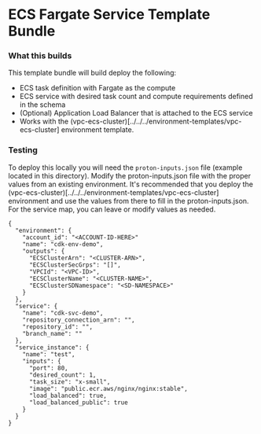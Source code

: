 # ECS Fargate Service Template Bundle

### What this builds

This template bundle will build deploy the following:

- ECS task definition with Fargate as the compute
- ECS service with desired task count and compute requirements defined in the schema
- (Optional) Application Load Balancer that is attached to the ECS service
- Works with the (vpc-ecs-cluster)[../../../environment-templates/vpc-ecs-cluster] environment template.

### Testing

To deploy this locally you will need the `proton-inputs.json` file (example located in this directory).
Modify the proton-inputs.json file with the proper values from an existing environment.
It's recommended that you deploy the (vpc-ecs-cluster)[../../../environment-templates/vpc-ecs-cluster] environment and use the values from there to fill in the proton-inputs.json.
For the service map, you can leave or modify values as needed.

```
{
  "environment": {
    "account_id": "<ACCOUNT-ID-HERE>"
    "name": "cdk-env-demo",
    "outputs": {
      "ECSClusterArn": "<CLUSTER-ARN>",
      "ECSClusterSecGrps": "[]",
      "VPCId": "<VPC-ID>",
      "ECSClusterName": "<CLUSTER-NAME>",
      "ECSClusterSDNamespace": "<SD-NAMESPACE>"
    }
  },
  "service": {
    "name": "cdk-svc-demo",
    "repository_connection_arn": "",
    "repository_id": "",
    "branch_name": ""
  },
  "service_instance": {
    "name": "test",
    "inputs": {
      "port": 80,
      "desired_count": 1,
      "task_size": "x-small",
      "image": "public.ecr.aws/nginx/nginx:stable",
      "load_balanced": true,
      "load_balanced_public": true
    }
  }
}
```
